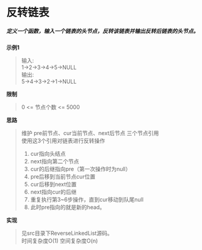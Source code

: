 # 反转链表

##### 定义一个函数，输入一个链表的头节点，反转该链表并输出反转后链表的头节点。

**示例1**
> 输入:    
> 1->2->3->4->5->NULL   
> 输出:    
> 5->4->3->2->1->NULL   

**限制**
> 0 <= 节点个数 <= 5000   

**思路**
> 维护 pre前节点、cur当前节点、next后节点 三个节点引用   
> 使用这3个引用对链表进行反转操作
> 1. cur指向头结点
> 2. next指向第二个节点
> 3. cur的后继指向pre（第一次操作时为null）
> 4. pre后移到当前节点cur位置
> 5. cur后移到next位置
> 6. next指向cur的后继
> 7. 重复执行第3~6步操作，直到cur移动到队尾null
> 8. 此时pre指向的就是新的head。

**实现**
> 见src目录下ReverseLinkedList源码。   
> 时间复杂度O(1)  空间复杂度O(n)